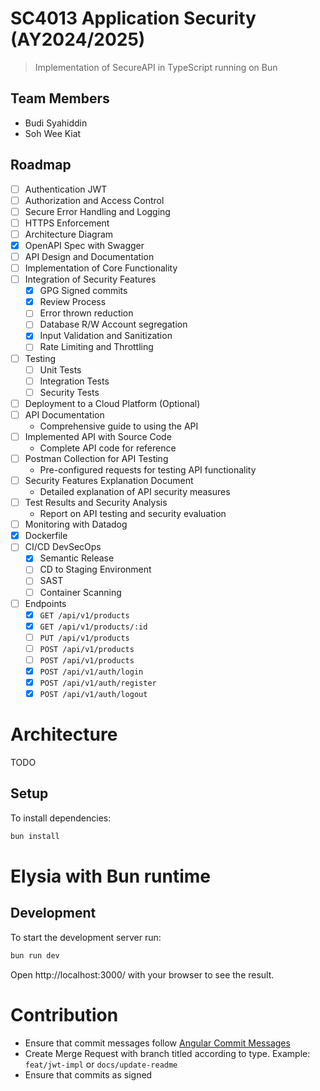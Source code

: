 # SC4013 Application Security (AY2024/2025)
> Implementation of SecureAPI in TypeScript running on Bun

## Team Members
- Budi Syahiddin
- Soh Wee Kiat

## Roadmap
- [ ] Authentication JWT
- [ ] Authorization and Access Control
- [ ] Secure Error Handling and Logging
- [ ] HTTPS Enforcement
- [ ] Architecture Diagram
- [x] OpenAPI Spec with Swagger
- [ ] API Design and Documentation
- [ ] Implementation of Core Functionality
- [ ] Integration of Security Features    
    - [x] GPG Signed commits
    - [x] Review Process
    - [ ] Error thrown reduction
    - [ ] Database R/W Account segregation
    - [x] Input Validation and Sanitization
    - [ ] Rate Limiting and Throttling
- [ ] Testing
  - [ ] Unit Tests
  - [ ] Integration Tests
  - [ ] Security Tests
- [ ] Deployment to a Cloud Platform (Optional)
- [ ] API Documentation
    - Comprehensive guide to using the API
- [ ] Implemented API with Source Code
    - Complete API code for reference
- [ ] Postman Collection for API Testing
    - Pre-configured requests for testing API functionality
- [ ] Security Features Explanation Document
    - Detailed explanation of API security measures
- [ ] Test Results and Security Analysis
    - Report on API testing and security evaluation
- [ ] Monitoring with Datadog
- [x] Dockerfile
- [ ] CI/CD DevSecOps
    - [x] Semantic Release
    - [ ] CD to Staging Environment
    - [ ] SAST
    - [ ] Container Scanning
- [ ] Endpoints
    - [x] `GET /api/v1/products`
    - [x] `GET /api/v1/products/:id`
    - [ ] `PUT /api/v1/products`
    - [ ] `POST /api/v1/products`
    - [ ] `POST /api/v1/products`
    - [x] `POST /api/v1/auth/login`
    - [x] `POST /api/v1/auth/register`
    - [x] `POST /api/v1/auth/logout`

# Architecture
TODO

## Setup
To install dependencies:

```bash
bun install
```

# Elysia with Bun runtime

## Development
To start the development server run:
```bash
bun run dev
```

Open http://localhost:3000/ with your browser to see the result.

# Contribution
- Ensure that commit messages follow [Angular Commit Messages](https://gist.github.com/brianclements/841ea7bffdb01346392c)
- Create Merge Request with branch titled according to type. Example: `feat/jwt-impl` or `docs/update-readme`
- Ensure that commits as signed
